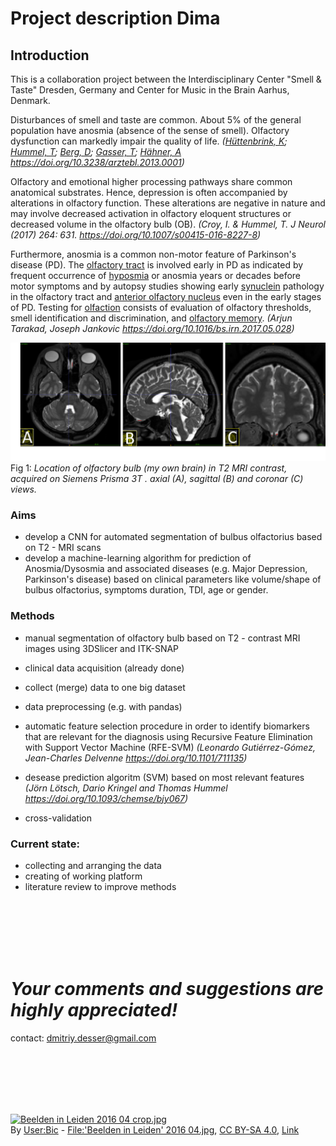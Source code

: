 


# Project description Dima

## Introduction
 This is a collaboration project between  the Interdisciplinary Center "Smell & Taste" Dresden, Germany and Center for Music in the Brain Aarhus, Denmark.

Disturbances of smell and taste are common. About 5% of the general population have anosmia (absence of the sense of smell). Olfactory dysfunction can markedly impair the quality of life. 
*([Hüttenbrink, K](https://www.aerzteblatt.de/suche?archivAutor=H%FCttenbrink%2C+K);  [Hummel, T](https://www.aerzteblatt.de/suche?archivAutor=Hummel%2C+T);  [Berg, D](https://www.aerzteblatt.de/suche?archivAutor=Berg%2C+D);  [Gasser, T](https://www.aerzteblatt.de/suche?archivAutor=Gasser%2C+T);  [Hähner, A](https://www.aerzteblatt.de/suche?archivAutor=H%E4hner%2C+A)
https://doi.org/10.3238/arztebl.2013.0001)*


Olfactory and emotional higher processing pathways share common anatomical substrates. Hence, depression is often accompanied by alterations in olfactory function. These alterations are negative in nature and may involve decreased activation in olfactory eloquent structures or decreased volume in the olfactory bulb (OB).
*(Croy, I. & Hummel, T. J Neurol (2017) 264: 631. https://doi.org/10.1007/s00415-016-8227-8)*

Furthermore, anosmia is a common non-motor feature of Parkinson's disease (PD). The  [olfactory tract](https://www.sciencedirect.com/topics/neuroscience/olfactory-tract "Learn more about Olfactory Tract from ScienceDirect's AI-generated Topic Pages")  is involved early in PD as indicated by frequent occurrence of [hyposmia](https://www.sciencedirect.com/topics/neuroscience/hyposmia "Learn more about Hyposmia from ScienceDirect's AI-generated Topic Pages") or anosmia years or decades before motor symptoms and by autopsy studies showing early  [synuclein](https://www.sciencedirect.com/topics/neuroscience/synuclein "Learn more about Synuclein from ScienceDirect's AI-generated Topic Pages")  pathology in the olfactory tract and [anterior olfactory nucleus](https://www.sciencedirect.com/topics/neuroscience/anterior-olfactory-nucleus "Learn more about Anterior Olfactory Nucleus from ScienceDirect's AI-generated Topic Pages") even in the early stages of PD. Testing for  [olfaction](https://www.sciencedirect.com/topics/neuroscience/olfaction "Learn more about Olfaction from ScienceDirect's AI-generated Topic Pages") consists of evaluation of olfactory thresholds, smell identification and discrimination, and  [olfactory memory](https://www.sciencedirect.com/topics/neuroscience/olfactory-memory "Learn more about Olfactory Memory from ScienceDirect's AI-generated Topic Pages").
*(Arjun Tarakad, Joseph Jankovic https://doi.org/10.1016/bs.irn.2017.05.028)*



![olfactory bulb](https://github.com/desserdmi/olfactory_bulb/blob/master/ob.png)
Fig 1: *Location of olfactory bulb (my own brain) in T2 MRI contrast, acquired on Siemens Prisma 3T . axial (A), sagittal (B) and coronar (C) views.* 

### Aims

 - develop a CNN for automated segmentation of bulbus olfactorius based on T2 - MRI scans
 - develop a machine-learning algorithm for prediction of Anosmia/Dysosmia and associated diseases  (e.g. Major Depression, Parkinson's disease) based on clinical parameters like volume/shape of bulbus olfactorius, symptoms duration, TDI,  age or gender.

### Methods  

 - manual segmentation of olfactory bulb based on T2 - contrast MRI images using 3DSlicer and ITK-SNAP
 - clinical data acquisition (already done) 
 - collect (merge) data to one big dataset 
 - data preprocessing (e.g. with pandas)
- automatic feature selection procedure
in order to identify biomarkers that are relevant for
the diagnosis using Recursive Feature
Elimination with Support Vector Machine (RFE-SVM)
*(Leonardo Gutiérrez-Gómez,  Jean-Charles Delvenne https://doi.org/10.1101/711135)*

- desease  prediction algoritm (SVM) based on most relevant features
*(Jörn Lötsch, Dario Kringel and Thomas Hummel https://doi.org/10.1093/chemse/bjy067)*

- cross-validation

### Current state:

 - collecting and arranging the data
 - creating of working platform
 - literature review to improve methods


<br><br><br><br><br>

# *Your comments and suggestions are highly appreciated!*
contact:  dmitriy.desser@gmail.com

<br><br><br><br><br>
<p><a href="https://commons.wikimedia.org/wiki/File:Beelden_in_Leiden_2016_04_crop.jpg#/media/File:Beelden_in_Leiden_2016_04_crop.jpg"><img src="https://upload.wikimedia.org/wikipedia/commons/thumb/2/28/Beelden_in_Leiden_2016_04_crop.jpg/1200px-Beelden_in_Leiden_2016_04_crop.jpg" width="50%" alt="Beelden in Leiden 2016 04 crop.jpg"></a><br>By <a href="//commons.wikimedia.org/wiki/User:Bic" title="User:Bic">User:Bic</a> - <a href="//commons.wikimedia.org/wiki/File:%27Beelden_in_Leiden%27_2016_04.jpg" title="File:'Beelden in Leiden' 2016 04.jpg">File:'Beelden in Leiden' 2016 04.jpg</a>, <a href="https://creativecommons.org/licenses/by-sa/4.0" title="Creative Commons Attribution-Share Alike 4.0">CC BY-SA 4.0</a>, <a href="https://commons.wikimedia.org/w/index.php?curid=58167980">Link</a></p>
<!--stackedit_data:
eyJoaXN0b3J5IjpbMTU4MjE5NDQyNCwtMTI3Njg1ODI0MiwyMT
Q2NzQ2NjE3LDE3NTI4NTQxNjQsLTcyMjY5NzAwNCwtMTA0OTU0
NDQzOCwxODM0MzI5Njg2LDU4ODMxOTM2MiwxMzA0MDAxODEwLC
0xMzMyOTc4OTM4LC01NjIwNTg3NjUsLTEyNzY0MDQ5NCwxNTg0
ODY5NTU2LC0xNTEzNTUxMzY2LDE1MDUxNzkwNzcsNjMyNjc5Nj
QzLDcwNzcwMzI3NSwxODk5MzA5NTI1LC0xOTk1NzMzODgsLTUz
MjQ1NDU5M119
-->